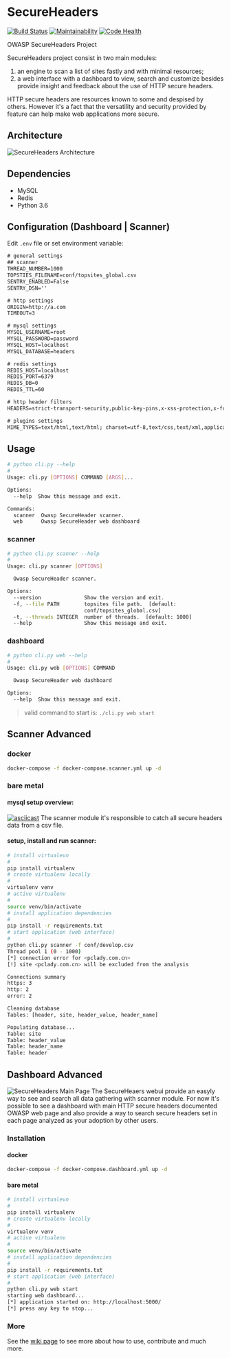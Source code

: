 # SecureHeaders

[![Build Status](https://travis-ci.org/oshp/headers.svg?branch=master)](https://travis-ci.org/oshp/headers)
[![Maintainability](https://api.codeclimate.com/v1/badges/9abf0feda40825b531a9/maintainability)](https://codeclimate.com/github/oshp/headers/maintainability)
[![Code Health](https://landscape.io/github/amenezes/secureheaders/master/landscape.svg?style=flat)](https://landscape.io/github/amenezes/secureheaders/master)

OWASP SecureHeaders Project  

SecureHeaders project consist in two main modules:

1. an engine to scan a list of sites fastly and with minimal resources;
2. a web interface with a dashboard to view, search and customize besides
provide insight and feedback about the use of HTTP secure headers.

HTTP secure headers are resources known to some and despised by others.
However it's a fact that the versatility and security provided by feature can
help make web applications more secure.

## Architecture

![SecureHeaders Architecture](https://www.dropbox.com/s/wkxdksye9oqxwpd/secureheaders.png?raw=1)

## Dependencies  

- MySQL
- Redis
- Python 3.6

## Configuration (Dashboard | Scanner)

Edit `.env` file or set environment variable:

````txt
# general settings
## scanner
THREAD_NUMBER=1000
TOPSTIES_FILENAME=conf/topsites_global.csv
SENTRY_ENABLED=False
SENTRY_DSN=''

# http settings
ORIGIN=http://a.com
TIMEOUT=3

# mysql settings
MYSQL_USERNAME=root
MYSQL_PASSWORD=password
MYSQL_HOST=localhost
MYSQL_DATABASE=headers

# redis settings
REDIS_HOST=localhost
REDIS_PORT=6379
REDIS_DB=0
REDIS_TTL=60

# http header filters
HEADERS=strict-transport-security,public-key-pins,x-xss-protection,x-frame-options,x-content-type-options,content-security-policy,x-permitted-cross-domain-policies,referrer-policy

# plugins settings
MIME_TYPES=text/html,text/html; charset=utf-8,text/css,text/xml,application/json,image/png,application/javascript,image/jpeg
````

## Usage

````bash
# python cli.py --help
#
Usage: cli.py [OPTIONS] COMMAND [ARGS]...

Options:
  --help  Show this message and exit.

Commands:
  scanner  Owasp SecureHeader scanner.
  web      Owasp SecureHeader web dashboard
````

### scanner

````bash
# python cli.py scanner --help
#
Usage: cli.py scanner [OPTIONS]

  Owasp SecureHeader scanner.

Options:
  --version              Show the version and exit.
  -f, --file PATH        topsites file path.  [default:
                         conf/topsites_global.csv]
  -t, --threads INTEGER  number of threads.  [default: 1000]
  --help                 Show this message and exit.
````

### dashboard

````bash
# python cli.py web --help
#
Usage: cli.py web [OPTIONS] COMMAND

  Owasp SecureHeader web dashboard

Options:
  --help  Show this message and exit.
````

> valid command to start is: `./cli.py web start`

## Scanner Advanced

### docker

````bash
docker-compose -f docker-compose.scanner.yml up -d
````

### bare metal

#### mysql setup overview:

[![asciicast](https://asciinema.org/a/ehee1olc3qys1wbdz1zqmiu84.png)](https://asciinema.org/a/ehee1olc3qys1wbdz1zqmiu84)
The scanner module it's responsible to catch all secure headers data from a csv file.

#### setup, install and run scanner:

````bash
# install virtualevn
#
pip install virtualenv
# create virtualenv locally
#
virtualenv venv
# active virtualenv
#
source venv/bin/activate
# install application dependencies
#
pip install -r requirements.txt
# start application (web interface)
#
python cli.py scanner -f conf/develop.csv
Thread pool 1 (0 - 1000)
[*] connection error for <pclady.com.cn>
[!] site <pclady.com.cn> will be excluded from the analysis

Connections summary
https: 3
http: 2
error: 2

Cleaning database
Tables: [header, site, header_value, header_name]

Populating database...
Table: site
Table: header_value
Table: header_name
Table: header
````

## Dashboard Advanced

![SecureHeaders Main Page](https://s3.amazonaws.com/reports.bsecteam.com/dashboard.png)
The SecureHeaers webui provide an easyly way to see and search all data
gathering with scanner module. For now it's possible to see a dashboard
with main HTTP secure headers documented OWASP web page and also provide
a way to search secure headers set in each page analyzed as your adoption
by other users.

### Installation

#### docker

```bash
docker-compose -f docker-compose.dashboard.yml up -d
```
#### bare metal

````bash
# install virtualevn
#
pip install virtualenv
# create virtualenv locally
#
virtualenv venv
# active virtualenv
#
source venv/bin/activate
# install application dependencies
#
pip install -r requirements.txt
# start application (web interface)
#
python cli.py web start
starting web dashboard...
[*] application started on: http://localhost:5000/
[*] press any key to stop...
````

### More

See the [wiki page](https://github.com/oshp/headers/wiki) to see more
about how to use, contribute and much more.
